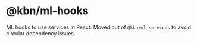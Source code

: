 # @kbn/ml-hooks

ML hooks to use services in React. Moved out of `@kbn/ml-services` to avoid circular dependency issues.
